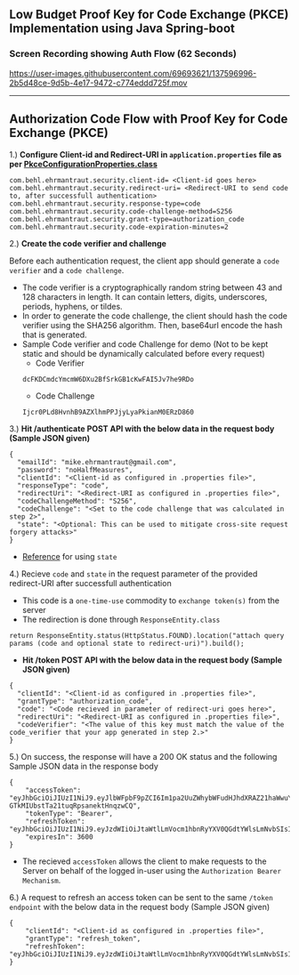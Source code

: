 ## Low Budget Proof Key for Code Exchange (PKCE) Implementation using Java Spring-boot
### Screen Recording showing Auth Flow (62 Seconds)
https://user-images.githubusercontent.com/69693621/137596996-2b5d48ce-9d5b-4e17-9472-c774eddd725f.mov

---
## Authorization Code Flow with Proof Key for Code Exchange (PKCE)
1.) **Configure Client-id and Redirect-URI in `application.properties` file as per [PkceConfigurationProperties.class](https://github.com/hardikSinghBehl/budget-pkce-spring-boot/blob/main/src/main/java/com/behl/ehrmantraut/security/configuration/properties/PkceConfigurationProperties.java)**

```
com.behl.ehrmantraut.security.client-id= <Client-id goes here>
com.behl.ehrmantraut.security.redirect-uri= <Redirect-URI to send code to, after successfull authentication>
com.behl.ehrmantraut.security.response-type=code
com.behl.ehrmantraut.security.code-challenge-method=S256
com.behl.ehrmantraut.security.grant-type=authorization_code
com.behl.ehrmantraut.security.code-expiration-minutes=2
```

2.) **Create the code verifier and challenge**

  Before each authentication request, the client app should generate a `code verifier` and a `code challenge`. 
  * The code verifier is a cryptographically random string between 43 and 128 characters in length. It can contain letters, digits, underscores, periods, hyphens, or tildes.
  * In order to generate the code challenge, the client should hash the code verifier using the SHA256 algorithm. Then, base64url encode the hash that is generated.
  * Sample Code verifier and code Challenge for demo (Not to be kept static and should be dynamically calculated before every request)
    * Code Verifier
    ```
    dcFKDCmdcYmcmW6DXu2BfSrkGB1cKwFAI5Jv7he9RDo
    ```
    * Code Challenge
    ```
    Ijcr0PLd8HvnhB9AZXlhmPPJjyLyaPkianM0ERzD860
    ```

3.) **Hit /authenticate POST API with the below data in the request body (Sample JSON given)**

  ```
{
    "emailId": "mike.ehrmantraut@gmail.com",
    "password": "noHalfMeasures",
    "clientId": "<Client-id as configured in .properties file>",
    "responseType": "code",
    "redirectUri": "<Redirect-URI as configured in .properties file>",
    "codeChallengeMethod": "S256",
    "codeChallenge": "<Set to the code challenge that was calculated in step 2>",
    "state": "<Optional: This can be used to mitigate cross-site request forgery attacks>"
}
  ```
 * [Reference](https://datatracker.ietf.org/doc/html/rfc6749#section-10.12) for using `state`
 
4.) Recieve `code` and `state` in the request parameter of the provided redirect-URI after successfull authentication
  * This code is a `one-time-use` commodity to `exchange token(s)` from the server
  * The redirection is done through `ResponseEntity.class`
  
  ```
  return ResponseEntity.status(HttpStatus.FOUND).location("attach query params (code and optional state to redirect-uri)").build();
  ```
  
  * **Hit /token POST API with the below data in the request body (Sample JSON given)**
  ```
{
    "clientId": "<Client-id as configured in .properties file>",
    "grantType": "authorization_code",
    "code": "<Code recieved in parameter of redirect-uri goes here>",
    "redirectUri": "<Redirect-URI as configured in .properties file>",
    "codeVerifier": "<The value of this key must match the value of the code_verifier that your app generated in step 2.>"
}
  ```
  
5.) On success, the response will have a 200 OK status and the following Sample JSON data in the response body

```
{
    "accessToken": "eyJhbGciOiJIUzI1NiJ9.eyJlbWFpbF9pZCI6Im1pa2UuZWhybWFudHJhdXRAZ21haWwuY29tIiwic3ViIjoibWlrZS5laHJtYW50cmF1dEBnbWFpbC5jb20iLCJhY2NvdW50X2NyZWF0aW9uX3RpbWVzdGFtcCI6IjIwMjEtMTAtMTZUMTQ6NDM6MTguMDQ1MDgwIiwidXNlcl9pZCI6ImZiNTRhNjdlLWI5NWItNDM2OS1iNjExLTdmYjRlYTA0NGQ4NiIsImV4cCI6MTYzNDM5OTAyMiwiaWF0IjoxNjM0Mzk1NDIyfQ._hUb127nUzI-GTkMIUbstTa21tuqRpsanektHnqzwCQ",
    "tokenType": "Bearer",
    "refreshToken": "eyJhbGciOiJIUzI1NiJ9.eyJzdWIiOiJtaWtlLmVocm1hbnRyYXV0QGdtYWlsLmNvbSIsImV4cCI6MTYzNTY5MTQyMiwiaWF0IjoxNjM0Mzk1NDIyfQ.Lf7dQNSDZ9NUp6W4a8HwtZb0dWrgy9wpsxH4Pjb2VOg",
    "expiresIn": 3600
}
```
* The recieved `accessToken` allows the client to make requests to the Server on behalf of the logged in-user using the `Authorization Bearer Mechanism`.

6.) A request to refresh an access token can be sent to the same `/token endpoint` with the below data in the request body (Sample JSON given)
```
{
    "clientId": "<Client-id as configured in .properties file>",
    "grantType": "refresh_token",
    "refreshToken": "eyJhbGciOiJIUzI1NiJ9.eyJzdWIiOiJtaWtlLmVocm1hbnRyYXV0QGdtYWlsLmNvbSIsImV4cCI6MTYzNTY5MTQyMiwiaWF0IjoxNjM0Mzk1NDIyfQ.Lf7dQNSDZ9NUp6W4a8HwtZb0dWrgy9wpsxH4Pjb2VOg"
}
```



